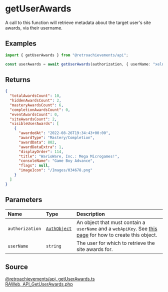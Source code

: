 # getUserAwards

A call to this function will retrieve metadata about the target user's site awards, via their username.

## Examples

```ts
import { getUserAwards } from "@retroachievements/api";

const userAwards = await getUserAwards(authorization, { userName: "xelnia" });
```

## Returns

```json
{
  "totalAwardsCount": 10,
  "hiddenAwardsCount": 2,
  "masteryAwardsCount": 6,
  "completionAwardsCount": 0,
  "eventAwardsCount": 0,
  "siteAwardsCount": 2,
  "visibleUserAwards": [
    {
      "awardedAt": "2022-08-26T19:34:43+00:00",
      "awardType": "Mastery/Completion",
      "awardData": 802,
      "awardDataExtra": 1,
      "displayOrder": 114,
      "title": "WarioWare, Inc.: Mega Microgames!",
      "consoleName": "Game Boy Advance",
      "flags": null,
      "imageIcon": "/Images/034678.png"
    }
  ]
}
```

## Parameters

| Name            | Type                                        | Description                                                                                                                  |
| :-------------- | :------------------------------------------ | :--------------------------------------------------------------------------------------------------------------------------- |
| `authorization` | [`AuthObject`](/v1/data-models/auth-object) | An object that must contain a `userName` and a `webApiKey`. See [this page](/getting-started) for how to create this object. |
| `userName`      | `string`                                    | The user for which to retrieve the site awards for.                                                                          |

## Source

[@retroachievements/api, getUserAwards.ts](https://github.dev/RetroAchievements/retroachievements-api-js/blob/main/src/user/getUserAwards.ts)  
[RAWeb, API_GetUserAwards.php](https://github.dev/RetroAchievements/RAWeb/blob/master/public/API/API_GetUserAwards.php)
